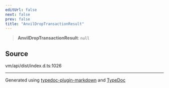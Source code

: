 ```yaml
---
editUrl: false
next: false
prev: false
title: "AnvilDropTransactionResult"
---
```


> **AnvilDropTransactionResult**: `null`

## Source

vm/api/dist/index.d.ts:1026

***
Generated using [typedoc-plugin-markdown](https://www.npmjs.com/package/typedoc-plugin-markdown) and [TypeDoc](https://typedoc.org/)
